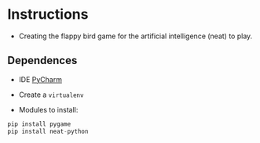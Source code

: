 # Instructions

- Creating the flappy bird game for the artificial intelligence (neat) to play.

## Dependences

- IDE [PyCharm](https://www.jetbrains.com/pt-br/pycharm/download/#section=windows)

- Create a `virtualenv`

- Modules to install:

```python
pip install pygame
pip install neat-python
```
